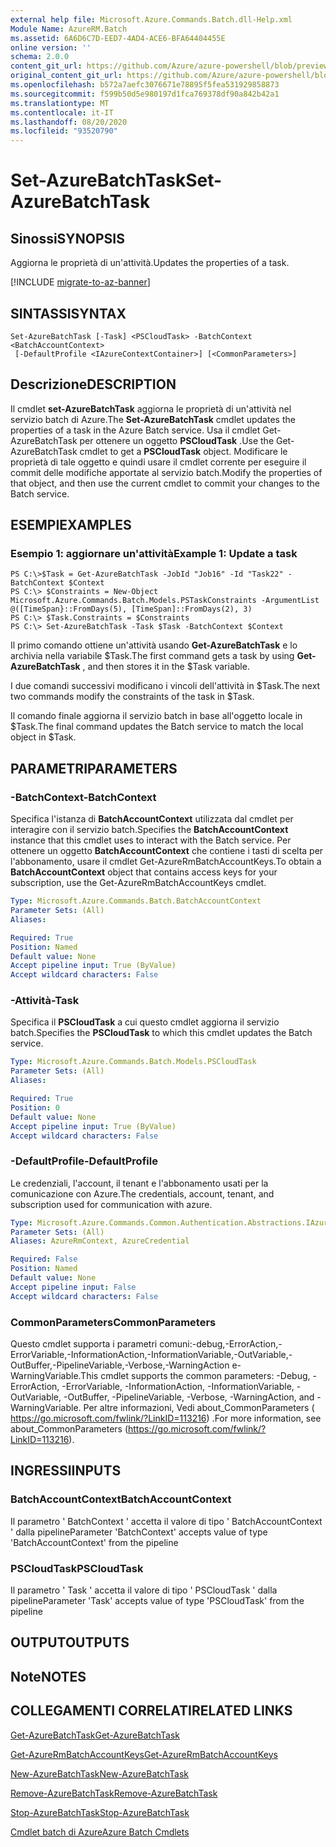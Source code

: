 ```yaml
---
external help file: Microsoft.Azure.Commands.Batch.dll-Help.xml
Module Name: AzureRM.Batch
ms.assetid: 6A6D6C7D-EED7-4AD4-ACE6-BFA64404455E
online version: ''
schema: 2.0.0
content_git_url: https://github.com/Azure/azure-powershell/blob/preview/src/ResourceManager/AzureBatch/Commands.Batch/help/Set-AzureBatchTask.md
original_content_git_url: https://github.com/Azure/azure-powershell/blob/preview/src/ResourceManager/AzureBatch/Commands.Batch/help/Set-AzureBatchTask.md
ms.openlocfilehash: b572a7aefc3076671e78895f5fea531929858873
ms.sourcegitcommit: f599b50d5e980197d1fca769378df90a842b42a1
ms.translationtype: MT
ms.contentlocale: it-IT
ms.lasthandoff: 08/20/2020
ms.locfileid: "93520790"
---
```

# <span data-ttu-id="2b7bf-101">Set-AzureBatchTask</span><span class="sxs-lookup"><span data-stu-id="2b7bf-101">Set-AzureBatchTask</span></span>

## <span data-ttu-id="2b7bf-102">Sinossi</span><span class="sxs-lookup"><span data-stu-id="2b7bf-102">SYNOPSIS</span></span>
<span data-ttu-id="2b7bf-103">Aggiorna le proprietà di un'attività.</span><span class="sxs-lookup"><span data-stu-id="2b7bf-103">Updates the properties of a task.</span></span>

[!INCLUDE [migrate-to-az-banner](../../includes/migrate-to-az-banner.md)]

## <span data-ttu-id="2b7bf-104">SINTASSI</span><span class="sxs-lookup"><span data-stu-id="2b7bf-104">SYNTAX</span></span>

```
Set-AzureBatchTask [-Task] <PSCloudTask> -BatchContext <BatchAccountContext>
 [-DefaultProfile <IAzureContextContainer>] [<CommonParameters>]
```

## <span data-ttu-id="2b7bf-105">Descrizione</span><span class="sxs-lookup"><span data-stu-id="2b7bf-105">DESCRIPTION</span></span>
<span data-ttu-id="2b7bf-106">Il cmdlet **set-AzureBatchTask** aggiorna le proprietà di un'attività nel servizio batch di Azure.</span><span class="sxs-lookup"><span data-stu-id="2b7bf-106">The **Set-AzureBatchTask** cmdlet updates the properties of a task in the Azure Batch service.</span></span>
<span data-ttu-id="2b7bf-107">Usa il cmdlet Get-AzureBatchTask per ottenere un oggetto **PSCloudTask** .</span><span class="sxs-lookup"><span data-stu-id="2b7bf-107">Use the Get-AzureBatchTask cmdlet to get a **PSCloudTask** object.</span></span>
<span data-ttu-id="2b7bf-108">Modificare le proprietà di tale oggetto e quindi usare il cmdlet corrente per eseguire il commit delle modifiche apportate al servizio batch.</span><span class="sxs-lookup"><span data-stu-id="2b7bf-108">Modify the properties of that object, and then use the current cmdlet to commit your changes to the Batch service.</span></span>

## <span data-ttu-id="2b7bf-109">ESEMPI</span><span class="sxs-lookup"><span data-stu-id="2b7bf-109">EXAMPLES</span></span>

### <span data-ttu-id="2b7bf-110">Esempio 1: aggiornare un'attività</span><span class="sxs-lookup"><span data-stu-id="2b7bf-110">Example 1: Update a task</span></span>
```
PS C:\>$Task = Get-AzureBatchTask -JobId "Job16" -Id "Task22" -BatchContext $Context
PS C:\> $Constraints = New-Object Microsoft.Azure.Commands.Batch.Models.PSTaskConstraints -ArgumentList @([TimeSpan}::FromDays(5), [TimeSpan]::FromDays(2), 3)
PS C:\> $Task.Constraints = $Constraints
PS C:\> Set-AzureBatchTask -Task $Task -BatchContext $Context
```

<span data-ttu-id="2b7bf-111">Il primo comando ottiene un'attività usando **Get-AzureBatchTask** e lo archivia nella variabile $Task.</span><span class="sxs-lookup"><span data-stu-id="2b7bf-111">The first command gets a task by using **Get-AzureBatchTask** , and then stores it in the $Task variable.</span></span>

<span data-ttu-id="2b7bf-112">I due comandi successivi modificano i vincoli dell'attività in $Task.</span><span class="sxs-lookup"><span data-stu-id="2b7bf-112">The next two commands modify the constraints of the task in $Task.</span></span>

<span data-ttu-id="2b7bf-113">Il comando finale aggiorna il servizio batch in base all'oggetto locale in $Task.</span><span class="sxs-lookup"><span data-stu-id="2b7bf-113">The final command updates the Batch service to match the local object in $Task.</span></span>

## <span data-ttu-id="2b7bf-114">PARAMETRI</span><span class="sxs-lookup"><span data-stu-id="2b7bf-114">PARAMETERS</span></span>

### <span data-ttu-id="2b7bf-115">-BatchContext</span><span class="sxs-lookup"><span data-stu-id="2b7bf-115">-BatchContext</span></span>
<span data-ttu-id="2b7bf-116">Specifica l'istanza di **BatchAccountContext** utilizzata dal cmdlet per interagire con il servizio batch.</span><span class="sxs-lookup"><span data-stu-id="2b7bf-116">Specifies the **BatchAccountContext** instance that this cmdlet uses to interact with the Batch service.</span></span>
<span data-ttu-id="2b7bf-117">Per ottenere un oggetto **BatchAccountContext** che contiene i tasti di scelta per l'abbonamento, usare il cmdlet Get-AzureRmBatchAccountKeys.</span><span class="sxs-lookup"><span data-stu-id="2b7bf-117">To obtain a **BatchAccountContext** object that contains access keys for your subscription, use the Get-AzureRmBatchAccountKeys cmdlet.</span></span>

```yaml
Type: Microsoft.Azure.Commands.Batch.BatchAccountContext
Parameter Sets: (All)
Aliases: 

Required: True
Position: Named
Default value: None
Accept pipeline input: True (ByValue)
Accept wildcard characters: False
```

### <span data-ttu-id="2b7bf-118">-Attività</span><span class="sxs-lookup"><span data-stu-id="2b7bf-118">-Task</span></span>
<span data-ttu-id="2b7bf-119">Specifica il **PSCloudTask** a cui questo cmdlet aggiorna il servizio batch.</span><span class="sxs-lookup"><span data-stu-id="2b7bf-119">Specifies the **PSCloudTask** to which this cmdlet updates the Batch service.</span></span>

```yaml
Type: Microsoft.Azure.Commands.Batch.Models.PSCloudTask
Parameter Sets: (All)
Aliases: 

Required: True
Position: 0
Default value: None
Accept pipeline input: True (ByValue)
Accept wildcard characters: False
```

### <span data-ttu-id="2b7bf-120">-DefaultProfile</span><span class="sxs-lookup"><span data-stu-id="2b7bf-120">-DefaultProfile</span></span>
<span data-ttu-id="2b7bf-121">Le credenziali, l'account, il tenant e l'abbonamento usati per la comunicazione con Azure.</span><span class="sxs-lookup"><span data-stu-id="2b7bf-121">The credentials, account, tenant, and subscription used for communication with azure.</span></span>

```yaml
Type: Microsoft.Azure.Commands.Common.Authentication.Abstractions.IAzureContextContainer
Parameter Sets: (All)
Aliases: AzureRmContext, AzureCredential

Required: False
Position: Named
Default value: None
Accept pipeline input: False
Accept wildcard characters: False
```

### <span data-ttu-id="2b7bf-122">CommonParameters</span><span class="sxs-lookup"><span data-stu-id="2b7bf-122">CommonParameters</span></span>
<span data-ttu-id="2b7bf-123">Questo cmdlet supporta i parametri comuni:-debug,-ErrorAction,-ErrorVariable,-InformationAction,-InformationVariable,-OutVariable,-OutBuffer,-PipelineVariable,-Verbose,-WarningAction e-WarningVariable.</span><span class="sxs-lookup"><span data-stu-id="2b7bf-123">This cmdlet supports the common parameters: -Debug, -ErrorAction, -ErrorVariable, -InformationAction, -InformationVariable, -OutVariable, -OutBuffer, -PipelineVariable, -Verbose, -WarningAction, and -WarningVariable.</span></span> <span data-ttu-id="2b7bf-124">Per altre informazioni, Vedi about_CommonParameters ( https://go.microsoft.com/fwlink/?LinkID=113216) .</span><span class="sxs-lookup"><span data-stu-id="2b7bf-124">For more information, see about_CommonParameters (https://go.microsoft.com/fwlink/?LinkID=113216).</span></span>

## <span data-ttu-id="2b7bf-125">INGRESSI</span><span class="sxs-lookup"><span data-stu-id="2b7bf-125">INPUTS</span></span>

### <span data-ttu-id="2b7bf-126">BatchAccountContext</span><span class="sxs-lookup"><span data-stu-id="2b7bf-126">BatchAccountContext</span></span>
<span data-ttu-id="2b7bf-127">Il parametro ' BatchContext ' accetta il valore di tipo ' BatchAccountContext ' dalla pipeline</span><span class="sxs-lookup"><span data-stu-id="2b7bf-127">Parameter 'BatchContext' accepts value of type 'BatchAccountContext' from the pipeline</span></span>

### <span data-ttu-id="2b7bf-128">PSCloudTask</span><span class="sxs-lookup"><span data-stu-id="2b7bf-128">PSCloudTask</span></span>
<span data-ttu-id="2b7bf-129">Il parametro ' Task ' accetta il valore di tipo ' PSCloudTask ' dalla pipeline</span><span class="sxs-lookup"><span data-stu-id="2b7bf-129">Parameter 'Task' accepts value of type 'PSCloudTask' from the pipeline</span></span>

## <span data-ttu-id="2b7bf-130">OUTPUT</span><span class="sxs-lookup"><span data-stu-id="2b7bf-130">OUTPUTS</span></span>

## <span data-ttu-id="2b7bf-131">Note</span><span class="sxs-lookup"><span data-stu-id="2b7bf-131">NOTES</span></span>

## <span data-ttu-id="2b7bf-132">COLLEGAMENTI CORRELATI</span><span class="sxs-lookup"><span data-stu-id="2b7bf-132">RELATED LINKS</span></span>

[<span data-ttu-id="2b7bf-133">Get-AzureBatchTask</span><span class="sxs-lookup"><span data-stu-id="2b7bf-133">Get-AzureBatchTask</span></span>](./Get-AzureBatchTask.md)

[<span data-ttu-id="2b7bf-134">Get-AzureRmBatchAccountKeys</span><span class="sxs-lookup"><span data-stu-id="2b7bf-134">Get-AzureRmBatchAccountKeys</span></span>](./Get-AzureRmBatchAccountKeys.md)

[<span data-ttu-id="2b7bf-135">New-AzureBatchTask</span><span class="sxs-lookup"><span data-stu-id="2b7bf-135">New-AzureBatchTask</span></span>](./New-AzureBatchTask.md)

[<span data-ttu-id="2b7bf-136">Remove-AzureBatchTask</span><span class="sxs-lookup"><span data-stu-id="2b7bf-136">Remove-AzureBatchTask</span></span>](./Remove-AzureBatchTask.md)

[<span data-ttu-id="2b7bf-137">Stop-AzureBatchTask</span><span class="sxs-lookup"><span data-stu-id="2b7bf-137">Stop-AzureBatchTask</span></span>](./Stop-AzureBatchTask.md)

[<span data-ttu-id="2b7bf-138">Cmdlet batch di Azure</span><span class="sxs-lookup"><span data-stu-id="2b7bf-138">Azure Batch Cmdlets</span></span>](./AzureRM.Batch.md)


